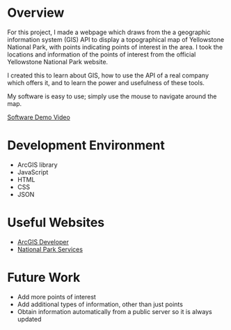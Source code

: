 # Overview

For this project, I made a webpage which draws from the a geographic information system (GIS)
API to display a topographical map of Yellowstone National Park, 
with points indicating points of interest in the area. I took the locations and information 
of the points of interest from the official Yellowstone National Park website.

I created this to learn about GIS, how to use the API of a real company which offers it, 
and to learn the power and usefulness of these tools.

My software is easy to use; simply use the mouse to navigate around the map.

[Software Demo Video](https://youtu.be/LQhtfllKheI)

# Development Environment

* ArcGIS library
* JavaScript
* HTML
* CSS
* JSON

# Useful Websites

* [ArcGIS Developer](https://developers.arcgis.com/javascript/latest/)
* [National Park Services](https://www.nps.gov/yell/planyourvisit/maps.htm)

# Future Work

* Add more points of interest
* Add additional types of information, other than just points
* Obtain information automatically from a public server so it is always updated
